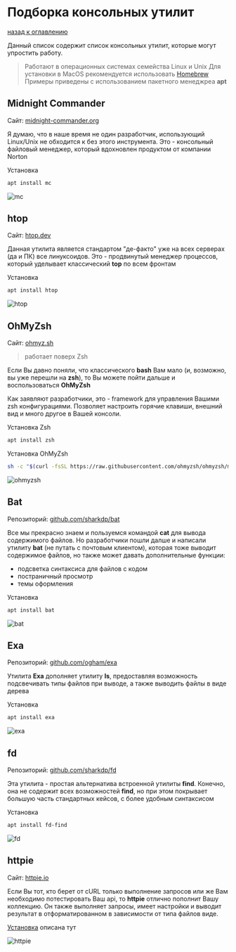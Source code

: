 # Подборка консольных утилит
[назад к оглавлению](/README.md)

Данный список содержит список консольных утилит, которые могут упростить работу.
> Работают в операционных системах семейства Linux и Unix
> Для установки в MacOS рекомендуется использовать [Homebrew](https://brew.sh/)
> Примеры приведены с использованием пакетного менеджреа **apt**

## Midnight Commander
Сайт: [midnight-commander.org](https://midnight-commander.org/)

Я думаю, что в наше время не один разработчик, использующий Linux/Unix не обходится к без этого инструмента. Это - консольный файловый менеджер, который вдохновлен продуктом от компании Norton

Установка
```bash
apt install mc
```

![mc](https://github.com/TimurSeyidov/articles/blob/main/pages/cli-utils/assets/mc.png?raw=true)


## htop
Сайт: [htop.dev](https://htop.dev)

Данная утилита является стандартом "де-факто" уже на всех серверах (да и ПК) все линуксоидов. Это - продвинутый менеджер процессов, который уделывает классический **top** по всем фронтам

Установка
```bash
apt install htop
```

![htop](https://github.com/TimurSeyidov/articles/blob/main/pages/cli-utils/assets/htop.png?raw=true)


## OhMyZsh 
Сайт: [ohmyz.sh](https://ohmyz.sh)
> работает поверх Zsh

Если Вы давно поняли, что классического **bash** Вам мало (и, возможно, вы уже перешли на **zsh**), то Вы можете пойти дальше и воспользоваться **OhMyZsh**

Как заявляют разработчики, это - framework для управления Вашими zsh конфигурациями. Позволяет настроить горячие клавиши, внешний вид и много другое в Вашей консоли.

Установка Zsh
```bash
apt install zsh
```

Установка OhMyZsh
```bash
sh -c "$(curl -fsSL https://raw.githubusercontent.com/ohmyzsh/ohmyzsh/master/tools/install.sh)"
```

![ohmyzsh](https://github.com/TimurSeyidov/articles/blob/main/pages/cli-utils/assets/ohmyzsh.png?raw=true)

## Bat
Репозиторий: [github.com/sharkdp/bat](https://github.com/sharkdp/bat)

Все мы прекрасно знаем и пользуемся командой **cat** для вывода содержимого файлов.
Но разработчики пошли далше и написали утилиту **bat** (не путать с почтовым клиентом), которая тоже выводит содержимое файлов, но также может давать дополнительные функции:
- подсветка синтаксиса для файлов с кодом
- постраничный просмотр
- темы оформления

Установка
```bash
apt install bat
```

![bat](https://github.com/TimurSeyidov/articles/blob/main/pages/cli-utils/assets/bat.png?raw=true)

## Exa
Репозиторий: [github.com/ogham/exa](https://github.com/ogham/exa)

Утилита **Exa** дополняет утилиту **ls**, предоставляя возможность подсвечивать типы файлов при выводе, а также выводить файлы в виде дерева

Установка
```bash
apt install exa
```

![exa](https://github.com/TimurSeyidov/articles/blob/main/pages/cli-utils/assets/exa.png?raw=true)

## fd
Репозиторий: [github.com/sharkdp/fd](https://github.com/sharkdp/fd)

Эта утилита - простая альтернатива встроенной утилиты **find**. Конечно, она не содержит всех возможностей **find**, но при этом покрывает большую часть стандартных кейсов, с более удобным синтаксисом

Установка
```bash
apt install fd-find
```

![fd](https://github.com/TimurSeyidov/articles/blob/main/pages/cli-utils/assets/fd.png?raw=true)

## httpie
Сайт: [httpie.io](https://httpie.io/)

Если Вы тот, кто берет от cURL только выполнение запросов или же Вам необходимо потестировать Ваш api, то **httpie** отлично пополнит Вашу коллекцию. Он также выполняет запросы, имеет настройки и выводит результат в отформатированном в зависимости от типа файлов виде.

[Установка](https://httpie.io/docs/cli/installation) описана тут

![httpie](https://github.com/TimurSeyidov/articles/blob/main/pages/cli-utils/assets/httpie.png?raw=true)
